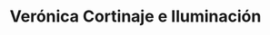 ---
title: "Verónica Cortinaje e Iluminación"
url: /antofagasta/veronica-cortinaje-e-iluminacion/
shop: cortina
---
